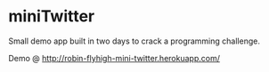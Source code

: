 miniTwitter
=======

Small demo app built in two days to crack a programming challenge.

Demo @ http://robin-flyhigh-mini-twitter.herokuapp.com/